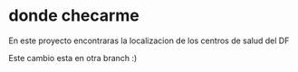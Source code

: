 # donde checarme

En este proyecto encontraras la localizacion de los centros de salud del DF

Este cambio esta en otra branch :)

